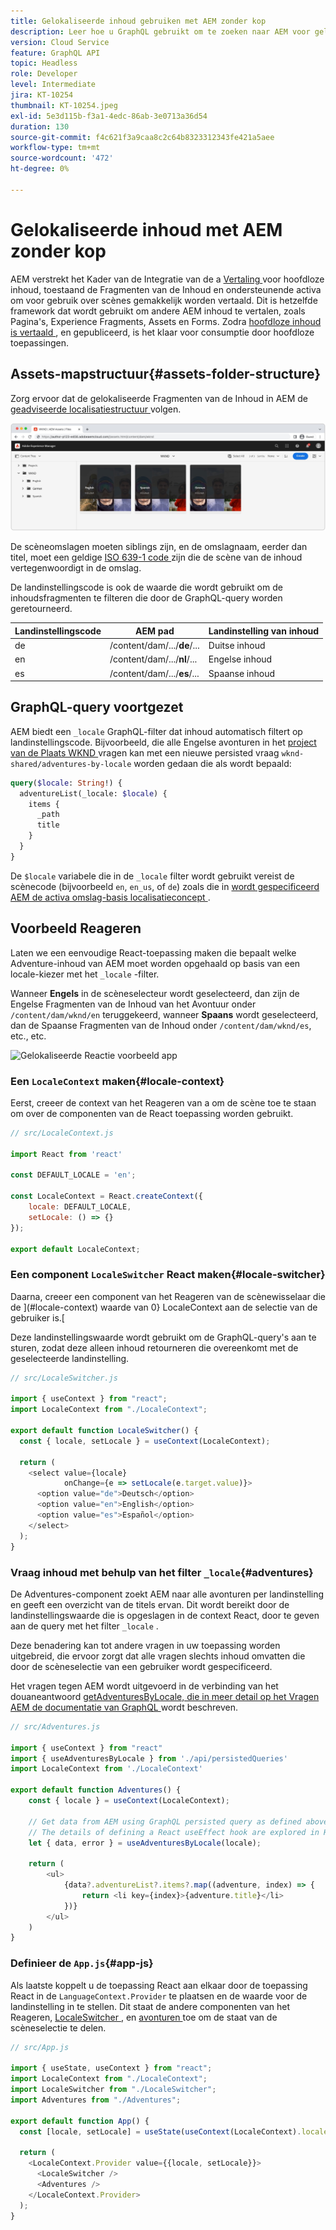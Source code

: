 ```yaml
---
title: Gelokaliseerde inhoud gebruiken met AEM zonder kop
description: Leer hoe u GraphQL gebruikt om te zoeken naar AEM voor gelokaliseerde inhoud.
version: Cloud Service
feature: GraphQL API
topic: Headless
role: Developer
level: Intermediate
jira: KT-10254
thumbnail: KT-10254.jpeg
exl-id: 5e3d115b-f3a1-4edc-86ab-3e0713a36d54
duration: 130
source-git-commit: f4c621f3a9caa8c2c64b8323312343fe421a5aee
workflow-type: tm+mt
source-wordcount: '472'
ht-degree: 0%

---
```


# Gelokaliseerde inhoud met AEM zonder kop

AEM verstrekt het Kader van de Integratie van de a [ Vertaling ](https://experienceleague.adobe.com/docs/experience-manager-cloud-service/content/sites/administering/reusing-content/translation/integration-framework.html) voor hoofdloze inhoud, toestaand de Fragmenten van de Inhoud en ondersteunende activa om voor gebruik over scènes gemakkelijk worden vertaald. Dit is hetzelfde framework dat wordt gebruikt om andere AEM inhoud te vertalen, zoals Pagina&#39;s, Experience Fragments, Assets en Forms. Zodra [ hoofdloze inhoud is vertaald ](https://experienceleague.adobe.com/docs/experience-manager-cloud-service/content/headless/journeys/translation/overview.html), en gepubliceerd, is het klaar voor consumptie door hoofdloze toepassingen.

## Assets-mapstructuur{#assets-folder-structure}

Zorg ervoor dat de gelokaliseerde Fragmenten van de Inhoud in AEM de [ geadviseerde localisatiestructuur ](https://experienceleague.adobe.com/docs/experience-manager-cloud-service/content/headless/journeys/translation/getting-started.html#recommended-structure) volgen.

![ Gelokaliseerde AEM activa omslagen ](./assets/localized-content/asset-folders.jpg)

De scèneomslagen moeten siblings zijn, en de omslagnaam, eerder dan titel, moet een geldige [ ISO 639-1 code ](https://en.wikipedia.org/wiki/List_of_ISO_639-1_codes) zijn die de scène van de inhoud vertegenwoordigt in de omslag.

De landinstellingscode is ook de waarde die wordt gebruikt om de inhoudsfragmenten te filteren die door de GraphQL-query worden geretourneerd.

| Landinstellingscode | AEM pad | Landinstelling van inhoud |
|--------------------------------|----------|----------|
| de | /content/dam/.../**de**/... | Duitse inhoud |
| en | /content/dam/.../**nl**/... | Engelse inhoud |
| es | /content/dam/.../**es**/... | Spaanse inhoud |

## GraphQL-query voortgezet

AEM biedt een `_locale` GraphQL-filter dat inhoud automatisch filtert op landinstellingscode. Bijvoorbeeld, die alle Engelse avonturen in het [ project van de Plaats WKND ](https://github.com/adobe/aem-guides-wknd) vragen kan met een nieuwe persisted vraag `wknd-shared/adventures-by-locale` worden gedaan die als wordt bepaald:

```graphql
query($locale: String!) {
  adventureList(_locale: $locale) {
    items {      
      _path
      title
    }
  }
}
```

De `$locale` variabele die in de `_locale` filter wordt gebruikt vereist de scènecode (bijvoorbeeld `en`, `en_us`, of `de`) zoals die in [ wordt gespecificeerd AEM de activa omslag-basis localisatieconcept ](#assets-folder-structure).

## Voorbeeld Reageren

Laten we een eenvoudige React-toepassing maken die bepaalt welke Adventure-inhoud van AEM moet worden opgehaald op basis van een locale-kiezer met het `_locale` -filter.

Wanneer __Engels__ in de scèneselecteur wordt geselecteerd, dan zijn de Engelse Fragmenten van de Inhoud van het Avontuur onder `/content/dam/wknd/en` teruggekeerd, wanneer __Spaans__ wordt geselecteerd, dan de Spaanse Fragmenten van de Inhoud onder `/content/dam/wknd/es`, etc., etc.

![ Gelokaliseerde Reactie voorbeeld app ](./assets/localized-content/react-example.png)

### Een `LocaleContext` maken{#locale-context}

Eerst, creeer de context van het Reageren van a [ ](https://reactjs.org/docs/context.html) om de scène toe te staan om over de componenten van de React toepassing worden gebruikt.

```javascript
// src/LocaleContext.js

import React from 'react'

const DEFAULT_LOCALE = 'en';

const LocaleContext = React.createContext({
    locale: DEFAULT_LOCALE, 
    setLocale: () => {}
});

export default LocaleContext;
```

### Een component `LocaleSwitcher` React maken{#locale-switcher}

Daarna, creeer een component van het Reageren van de scènewisselaar die de ](#locale-context) waarde van 0} LocaleContext aan de selectie van de gebruiker is.[

Deze landinstellingswaarde wordt gebruikt om de GraphQL-query&#39;s aan te sturen, zodat deze alleen inhoud retourneren die overeenkomt met de geselecteerde landinstelling.

```javascript
// src/LocaleSwitcher.js

import { useContext } from "react";
import LocaleContext from "./LocaleContext";

export default function LocaleSwitcher() {
  const { locale, setLocale } = useContext(LocaleContext);

  return (
    <select value={locale}
            onChange={e => setLocale(e.target.value)}>
      <option value="de">Deutsch</option>
      <option value="en">English</option>
      <option value="es">Español</option>
    </select>
  );
}
```

### Vraag inhoud met behulp van het filter `_locale`{#adventures}

De Adventures-component zoekt AEM naar alle avonturen per landinstelling en geeft een overzicht van de titels ervan. Dit wordt bereikt door de landinstellingswaarde die is opgeslagen in de context React, door te geven aan de query met het filter `_locale` .

Deze benadering kan tot andere vragen in uw toepassing worden uitgebreid, die ervoor zorgt dat alle vragen slechts inhoud omvatten die door de scèneselectie van een gebruiker wordt gespecificeerd.

Het vragen tegen AEM wordt uitgevoerd in de verbinding van het douaneantwoord [ getAdventuresByLocale, die in meer detail op het Vragen AEM de documentatie van GraphQL ](./aem-headless-sdk.md) wordt beschreven.

```javascript
// src/Adventures.js

import { useContext } from "react"
import { useAdventuresByLocale } from './api/persistedQueries'
import LocaleContext from './LocaleContext'

export default function Adventures() {
    const { locale } = useContext(LocaleContext);

    // Get data from AEM using GraphQL persisted query as defined above 
    // The details of defining a React useEffect hook are explored in How to > AEM Headless SDK
    let { data, error } = useAdventuresByLocale(locale);

    return (
        <ul>
            {data?.adventureList?.items?.map((adventure, index) => { 
                return <li key={index}>{adventure.title}</li>
            })}
        </ul>
    )
}
```

### Definieer de `App.js`{#app-js}

Als laatste koppelt u de toepassing React aan elkaar door de toepassing React in de `LanguageContext.Provider` te plaatsen en de waarde voor de landinstelling in te stellen. Dit staat de andere componenten van het Reageren, [ LocaleSwitcher ](#locale-switcher), en [ avonturen ](#adventures) toe om de staat van de scèneselectie te delen.

```javascript
// src/App.js

import { useState, useContext } from "react";
import LocaleContext from "./LocaleContext";
import LocaleSwitcher from "./LocaleSwitcher";
import Adventures from "./Adventures";

export default function App() {
  const [locale, setLocale] = useState(useContext(LocaleContext).locale);

  return (
    <LocaleContext.Provider value={{locale, setLocale}}>
      <LocaleSwitcher />
      <Adventures />
    </LocaleContext.Provider>
  );
}
```
